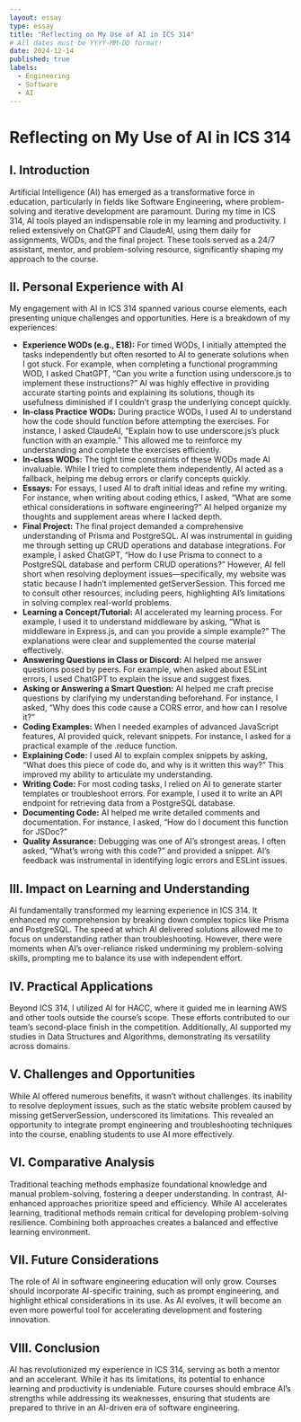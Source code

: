 ```yaml
---
layout: essay
type: essay
title: "Reflecting on My Use of AI in ICS 314"
# All dates must be YYYY-MM-DD format!
date: 2024-12-14
published: true
labels:
  - Engineering
  - Software
  - AI
---
```

<h1>Reflecting on My Use of AI in ICS 314</h1>

<section>
            <h2>I. Introduction</h2>
            <p>Artificial Intelligence (AI) has emerged as a transformative force in education, particularly in fields like Software Engineering, where problem-solving and iterative development are paramount. During my time in ICS 314, AI tools played an indispensable role in my learning and productivity. I relied extensively on ChatGPT and ClaudeAI, using them daily for assignments, WODs, and the final project. These tools served as a 24/7 assistant, mentor, and problem-solving resource, significantly shaping my approach to the course.</p>
</section>

<section>
            <h2>II. Personal Experience with AI</h2>
            <p>My engagement with AI in ICS 314 spanned various course elements, each presenting unique challenges and opportunities. Here is a breakdown of my experiences:</p>
            <ul>
                <li><strong>Experience WODs (e.g., E18):</strong> For timed WODs, I initially attempted the tasks independently but often resorted to AI to generate solutions when I got stuck. For example, when completing a functional programming WOD, I asked ChatGPT, “Can you write a function using underscore.js to implement these instructions?” AI was highly effective in providing accurate starting points and explaining its solutions, though its usefulness diminished if I couldn’t grasp the underlying concept quickly.</li>
                <li><strong>In-class Practice WODs:</strong> During practice WODs, I used AI to understand how the code should function before attempting the exercises. For instance, I asked ClaudeAI, “Explain how to use underscore.js’s pluck function with an example.” This allowed me to reinforce my understanding and complete the exercises efficiently.</li>
                <li><strong>In-class WODs:</strong> The tight time constraints of these WODs made AI invaluable. While I tried to complete them independently, AI acted as a fallback, helping me debug errors or clarify concepts quickly.</li>
                <li><strong>Essays:</strong> For essays, I used AI to draft initial ideas and refine my writing. For instance, when writing about coding ethics, I asked, “What are some ethical considerations in software engineering?” AI helped organize my thoughts and supplement areas where I lacked depth.</li>
                <li><strong>Final Project:</strong> The final project demanded a comprehensive understanding of Prisma and PostgreSQL. AI was instrumental in guiding me through setting up CRUD operations and database integrations. For example, I asked ChatGPT, “How do I use Prisma to connect to a PostgreSQL database and perform CRUD operations?” However, AI fell short when resolving deployment issues—specifically, my website was static because I hadn’t implemented getServerSession. This forced me to consult other resources, including peers, highlighting AI’s limitations in solving complex real-world problems.</li>
                <li><strong>Learning a Concept/Tutorial:</strong> AI accelerated my learning process. For example, I used it to understand middleware by asking, “What is middleware in Express.js, and can you provide a simple example?” The explanations were clear and supplemented the course material effectively.</li>
                <li><strong>Answering Questions in Class or Discord:</strong> AI helped me answer questions posed by peers. For example, when asked about ESLint errors, I used ChatGPT to explain the issue and suggest fixes.</li>
                <li><strong>Asking or Answering a Smart Question:</strong> AI helped me craft precise questions by clarifying my understanding beforehand. For instance, I asked, “Why does this code cause a CORS error, and how can I resolve it?”</li>
                <li><strong>Coding Examples:</strong> When I needed examples of advanced JavaScript features, AI provided quick, relevant snippets. For instance, I asked for a practical example of the .reduce function.</li>
                <li><strong>Explaining Code:</strong> I used AI to explain complex snippets by asking, “What does this piece of code do, and why is it written this way?” This improved my ability to articulate my understanding.</li>
                <li><strong>Writing Code:</strong> For most coding tasks, I relied on AI to generate starter templates or troubleshoot errors. For example, I used it to write an API endpoint for retrieving data from a PostgreSQL database.</li>
                <li><strong>Documenting Code:</strong> AI helped me write detailed comments and documentation. For instance, I asked, “How do I document this function for JSDoc?”</li>
                <li><strong>Quality Assurance:</strong> Debugging was one of AI’s strongest areas. I often asked, “What’s wrong with this code?” and provided a snippet. AI’s feedback was instrumental in identifying logic errors and ESLint issues.</li>
            </ul>
</section>

<section>
            <h2>III. Impact on Learning and Understanding</h2>
            <p>AI fundamentally transformed my learning experience in ICS 314. It enhanced my comprehension by breaking down complex topics like Prisma and PostgreSQL. The speed at which AI delivered solutions allowed me to focus on understanding rather than troubleshooting. However, there were moments when AI’s over-reliance risked undermining my problem-solving skills, prompting me to balance its use with independent effort.</p>
</section>

<section>
            <h2>IV. Practical Applications</h2>
            <p>Beyond ICS 314, I utilized AI for HACC, where it guided me in learning AWS and other tools outside the course’s scope. These efforts contributed to our team’s second-place finish in the competition. Additionally, AI supported my studies in Data Structures and Algorithms, demonstrating its versatility across domains.</p>
</section>

<section>
            <h2>V. Challenges and Opportunities</h2>
            <p>While AI offered numerous benefits, it wasn’t without challenges. Its inability to resolve deployment issues, such as the static website problem caused by missing getServerSession, underscored its limitations. This revealed an opportunity to integrate prompt engineering and troubleshooting techniques into the course, enabling students to use AI more effectively.</p>
</section>

<section>
            <h2>VI. Comparative Analysis</h2>
            <p>Traditional teaching methods emphasize foundational knowledge and manual problem-solving, fostering a deeper understanding. In contrast, AI-enhanced approaches prioritize speed and efficiency. While AI accelerates learning, traditional methods remain critical for developing problem-solving resilience. Combining both approaches creates a balanced and effective learning environment.</p>
</section>

<section>
            <h2>VII. Future Considerations</h2>
            <p>The role of AI in software engineering education will only grow. Courses should incorporate AI-specific training, such as prompt engineering, and highlight ethical considerations in its use. As AI evolves, it will become an even more powerful tool for accelerating development and fostering innovation.</p>
</section>

<section>
            <h2>VIII. Conclusion</h2>
            <p>AI has revolutionized my experience in ICS 314, serving as both a mentor and an accelerant. While it has its limitations, its potential to enhance learning and productivity is undeniable. Future courses should embrace AI’s strengths while addressing its weaknesses, ensuring that students are prepared to thrive in an AI-driven era of software engineering.</p>
</section>
